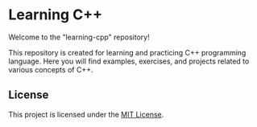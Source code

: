 # Learning C++

Welcome to the "learning-cpp" repository!

This repository is created for learning and practicing C++ programming language. Here you will find examples, exercises, and projects related to various concepts of C++.
## License

This project is licensed under the [MIT License](LICENSE).
